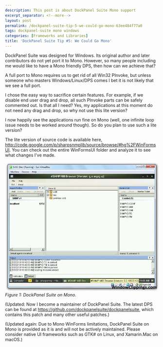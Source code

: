 ```yaml
---
description: This post is about DockPanel Suite Mono support
excerpt_separator: <!--more-->
layout: post
permalink: /dockpanel-suite-tip-5-we-could-go-mono-63ee484f77a0
tags: dockpanel-suite mono windows
categories: [Frameworks and Libraries]
title: 'DockPanel Suite Tip #5: We Could Go Mono'
---
```

DockPanel Suite was designed for Windows. Its original author and later contributors do not yet port it to Mono. However, so many people including me would like to have a Mono friendly DPS, then how can we achieve that?
<!--more-->

A full port to Mono requires us to get rid of all Win32 PInvoke, but unless someone who masters Windows/Linux/DPS comes I bet it is not likely that we see a full port.

I chose the easy way to sacrifice certain features. For example, if we disable end user drag and drop, all such PInvoke parts can be safely commented out. Is that all I need? Yes, my applications at this moment do not need any drag and drop, so why not use this lite version?

I now happily see the applications run fine on Mono (well, one infinite loop issue needs to be worked around though). So do you plan to use such a lite version?

The lite version of source code is available here, http://code.google.com/p/sharpsnmplib/source/browse/#hg%2FWinFormsUI. You can check out the entire WinFormsUI folder and analyze it to see what changes I've made.

![img-description](/images/dps-mono.png)
_Figure 1: DockPanel Suite on Mono._

(Updated: Now I become a maintainer of DockPanel Suite. The latest DPS can be found at https://github.com/dockpanelsuite/dockpanelsuite, which contains this patch and many other useful patches.)

(Updated again: Due to Mono WinForms limitations, DockPanel Suite on Mono is provided as it is and will not be actively maintained. Please consider native UI frameworks such as GTK# on Linux, and Xamarin.Mac on macOS.)
